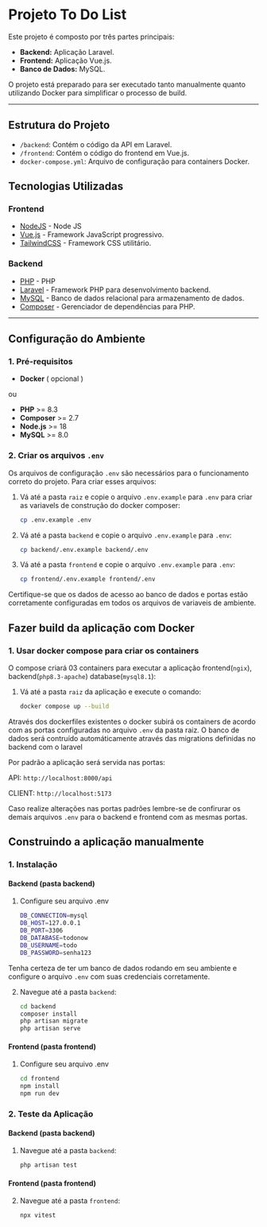 # Projeto To Do List

Este projeto é composto por três partes principais:

- **Backend:** Aplicação Laravel.
- **Frontend:** Aplicação Vue.js.
- **Banco de Dados:** MySQL.

O projeto está preparado para ser executado tanto manualmente quanto utilizando Docker para simplificar o processo de build.

---

## Estrutura do Projeto

- `/backend`: Contém o código da API em Laravel.
- `/frontend`: Contém o código do frontend em Vue.js.
- `docker-compose.yml`: Arquivo de configuração para containers Docker.

## Tecnologias Utilizadas

### Frontend
- [NodeJS](https://nodejs.org/pt) - Node JS
- [Vue.js](https://vuejs.org/) - Framework JavaScript progressivo.
- [TailwindCSS](https://tailwindcss.com/) - Framework CSS utilitário.

### Backend
- [PHP](https://www.php.net/) - PHP
- [Laravel](https://laravel.com/) - Framework PHP para desenvolvimento backend.
- [MySQL](https://www.mysql.com/) - Banco de dados relacional para armazenamento de dados.
- [Composer](https://getcomposer.org/) - Gerenciador de dependências para PHP.

---

## Configuração do Ambiente

### 1. Pré-requisitos

- **Docker** ( opcional )

ou

- **PHP** >= 8.3
- **Composer** >= 2.7
- **Node.js** >= 18
- **MySQL** >= 8.0


### 2. Criar os arquivos `.env`
Os arquivos de configuração `.env` são necessários para o funcionamento correto do projeto. Para criar esses arquivos:

1. Vá até a pasta `raiz` e copie o arquivo `.env.example` para `.env` para criar as variavels de construção do docker composer:

   ```bash
   cp .env.example .env
   ```

2. Vá até a pasta `backend` e copie o arquivo `.env.example` para `.env`:

   ```bash
   cp backend/.env.example backend/.env
   ```
3. Vá até a pasta `frontend` e copie o arquivo `.env.example` para `.env`:

   ```bash
   cp frontend/.env.example frontend/.env
   ```

Certifique-se que os dados de acesso ao banco de dados e portas estão corretamente configuradas em todos os arquivos de variaveis de ambiente.



## Fazer build da aplicação com Docker

### 1. Usar docker compose para criar os containers
O compose criará 03 containers para executar a aplicação frontend(`ngix`), backend(`php8.3-apache`) database(`mysql8.1`):

1. Vá até a pasta `raiz` da aplicação e execute o comando:

   ```bash
   docker compose up --build
   ```
Através dos dockerfiles existentes o docker subirá os containers de acordo com as portas configuradas no arquivo `.env` da pasta raiz.
O banco de dados será contruído automáticamente através das migrations definidas no backend com o laravel

Por padrão a aplicação será servida nas portas:

API: `http://localhost:8000/api`

CLIENT: `http://localhost:5173`

Caso realize alterações nas portas padrões lembre-se de confirurar os demais arquivos `.env` para o backend e frontend com as mesmas portas.


## Construindo a aplicação manualmente

### 1. Instalação

#### Backend (pasta backend)

1. Configure seu arquivo .env

    ```bash
    DB_CONNECTION=mysql
    DB_HOST=127.0.0.1
    DB_PORT=3306
    DB_DATABASE=todonow
    DB_USERNAME=todo
    DB_PASSWORD=senha123
    ```
Tenha certeza de ter um banco de dados rodando em seu ambiente e configure o arquivo `.env` com suas credenciais corretamente.

2. Navegue até a pasta `backend`:

   ```bash
   cd backend
   composer install
   php artisan migrate
   php artisan serve
    ``` 

#### Frontend (pasta frontend)

1. Configure seu arquivo .env

    ```bash
    cd frontend
    npm install
    npm run dev
    ```

### 2. Teste da Aplicação

#### Backend (pasta backend)
1. Navegue até a pasta `backend`:

   ```bash
   php artisan test
    ```

#### Frontend (pasta frontend)
2. Navegue até a pasta `frontend`:

   ```bash
   npx vitest
    ```